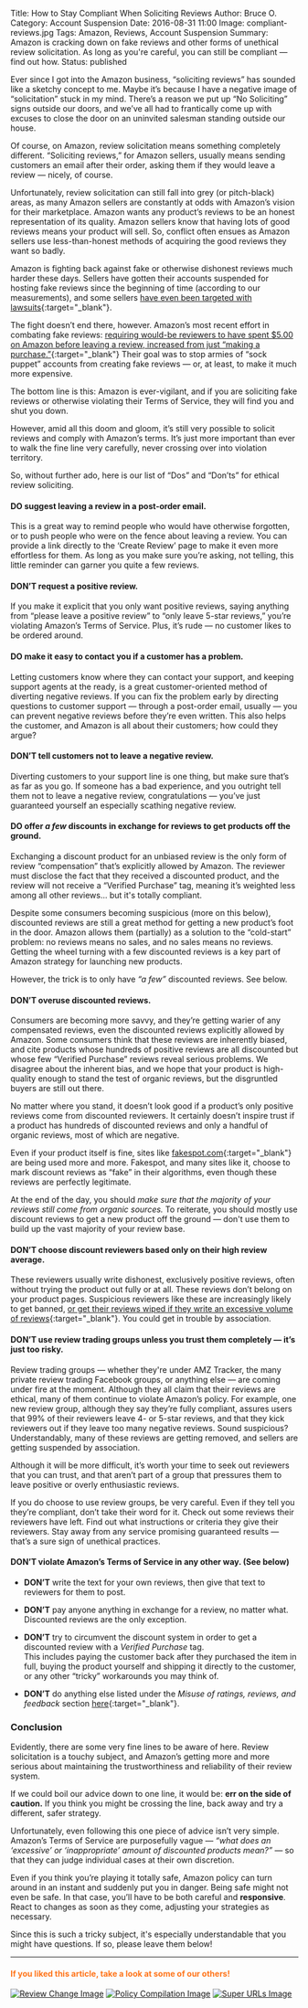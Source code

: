 Title: How to Stay Compliant When Soliciting Reviews
Author: Bruce O.
Category: Account Suspension
Date: 2016-08-31 11:00
Image: compliant-reviews.jpg
Tags: Amazon, Reviews, Account Suspension
Summary: Amazon is cracking down on fake reviews and other forms of unethical review solicitation. As long as you're careful, you can still be compliant — find out how.
Status: published

Ever since I got into the Amazon business, “soliciting reviews” has sounded like a sketchy concept to me. Maybe it’s because I have a negative image of “solicitation” stuck in my mind. There’s a reason we put up “No Soliciting” signs outside our doors, and we’ve all had to frantically come up with excuses to close the door on an uninvited salesman standing outside our house. 

Of course, on Amazon, review solicitation means something completely different. “Soliciting reviews,” for Amazon sellers, usually means sending customers an email after their order, asking them if they would leave a review — nicely, of course. 

Unfortunately, review solicitation can still fall into grey (or pitch-black) areas, as many Amazon sellers are constantly at odds with Amazon’s vision for their marketplace. Amazon wants any product’s reviews to be an honest representation of its quality. Amazon sellers know that having lots of good reviews means your product will sell. So, conflict often ensues as Amazon sellers use less-than-honest methods of acquiring the good reviews they want so badly.

Amazon is fighting back against fake or otherwise dishonest reviews much harder these days. Sellers have gotten their accounts suspended for hosting fake reviews since the beginning of time (according to our measurements), and some sellers [have even been targeted with lawsuits](https://techcrunch.com/2016/06/01/amazon-sues-sellers-for-buying-fake-reviews/){:target="_blank"}. 

The fight doesn’t end there, however. Amazon’s most recent effort in combating fake reviews: [requiring would-be reviewers to have spent $5.00 on Amazon before leaving a review, increased from just “making a purchase.”](https://www.sellerlabs.com/blog/amazon-shopper-review-policy-update-august-2-2016/){:target="_blank"} Their goal was to stop armies of “sock puppet” accounts from creating fake reviews — or, at least, to make it much more expensive.

The bottom line is this: Amazon is ever-vigilant, and if you are soliciting fake reviews or otherwise violating their Terms of Service, they will find you and shut you down.

However, amid all this doom and gloom, it’s still very possible to solicit reviews and comply with Amazon’s terms. It’s just more important than ever to walk the fine line very carefully, never crossing over into violation territory.

So, without further ado, here is our list of “Dos” and “Don’ts” for ethical review soliciting.

#### DO suggest leaving a review in a post-order email.

This is a great way to remind people who would have otherwise forgotten, or to push people who were on the fence about leaving a review. You can provide a link directly to the ‘Create Review’ page to make it even more effortless for them. As long as you make sure you’re asking, not telling, this little reminder can garner you quite a few reviews.

#### DON’T request a positive review.

If you make it explicit that you only want positive reviews, saying anything from “please leave a positive review” to “only leave 5-star reviews,” you’re violating Amazon’s Terms of Service. Plus, it’s rude — no customer likes to be ordered around.

#### DO make it easy to contact you if a customer has a problem.

Letting customers know where they can contact your support, and keeping support agents at the ready, is a great customer-oriented method of diverting negative reviews. If you can fix the problem early by directing questions to customer support — through a post-order email, usually — you can prevent negative reviews before they’re even written. This also helps the customer, and Amazon is all about their customers; how could they argue?

#### DON’T tell customers not to leave a negative review.

Diverting customers to your support line is one thing, but make sure that’s as far as you go. If someone has a bad experience, and you outright tell them not to leave a negative review, congratulations — you’ve just guaranteed yourself an especially scathing negative review. 

#### DO offer *a few* discounts in exchange for reviews to get products off the ground.

Exchanging a discount product for an unbiased review is the only form of review “compensation” that’s explicitly allowed by Amazon. The reviewer must disclose the fact that they received a discounted product, and the review will not receive a “Verified Purchase” tag, meaning it’s weighted less among all other reviews... but it's totally compliant.

Despite some consumers becoming suspicious (more on this below), discounted reviews are still a great method for getting a new product’s foot in the door. Amazon allows them (partially) as a solution to the “cold-start” problem: no reviews means no sales, and no sales means no reviews. Getting the wheel turning with a few discounted reviews is a key part of Amazon strategy for launching new products.

However, the trick is to only have *“a few”* discounted reviews. See below.

#### DON’T overuse discounted reviews.

Consumers are becoming more savvy, and they’re getting warier of any compensated reviews, even the discounted reviews explicitly allowed by Amazon. Some consumers think that these reviews are inherently biased, and cite products whose hundreds of positive reviews are all discounted but whose few “Verified Purchase” reviews reveal serious problems. We disagree about the inherent bias, and we hope that your product is high-quality enough to stand the test of organic reviews, but the disgruntled buyers are still out there.

No matter where you stand, it doesn’t look good if a product’s only positive reviews come from discounted reviewers. It certainly doesn’t inspire trust if a product has hundreds of discounted reviews and only a handful of organic reviews, most of which are negative.

Even if your product itself is fine, sites like [fakespot.com](http://fakespot.com/){:target="_blank"} are being used more and more. Fakespot, and many sites like it, choose to mark discount reviews as “fake” in their algorithms, even though these reviews are perfectly legitimate. 

At the end of the day, you should *make sure that the majority of your reviews still come from organic sources.* To reiterate, you should mostly use discount reviews to get a new product off the ground — don't use them to build up the vast majority of your review base.

#### DON’T choose discount reviewers based only on their high review average.

These reviewers usually write dishonest, exclusively positive reviews, often without trying the product out fully or at all. These reviews don’t belong on your product pages. Suspicious reviewers like these are increasingly likely to get banned, [or get their reviews wiped if they write an excessive volume of reviews](https://www.reddit.com/r/thegreatamazonpurge){:target="_blank"}. You could get in trouble by association. 

#### DON’T use review trading groups unless you trust them completely — it’s just too risky.

Review trading groups — whether they're under AMZ Tracker, the many private review trading Facebook groups, or anything else — are coming under fire at the moment. Although they all claim that their reviews are ethical, many of them continue to violate Amazon’s policy. For example, one new review group, although they say they’re fully compliant, assures users that 99% of their reviewers leave 4- or 5-star reviews, and that they kick reviewers out if they leave too many negative reviews. Sound suspicious? Understandably, many of these reviews are getting removed, and sellers are getting suspended by association.

Although it will be more difficult, it’s worth your time to seek out reviewers that you can trust, and that aren’t part of a group that pressures them to leave positive or overly enthusiastic reviews. 

If you do choose to use review groups, be very careful. Even if they tell you they’re compliant, don’t take their word for it. Check out some reviews their reviewers have left. Find out what instructions or criteria they give their reviewers. Stay away from any service promising guaranteed results — that’s a sure sign of unethical practices. 

#### DON’T violate Amazon’s Terms of Service in any other way. (See below)

* **DON’T** write the text for your own reviews, then give that text to reviewers for them to post.

* **DON’T** pay anyone anything in exchange for a review, no matter what. Discounted reviews are the only exception.

* **DON’T** try to circumvent the discount system in order to get a discounted review with a *Verified Purchase* tag.  
This includes paying the customer back after they purchased the item in full, buying the product yourself and shipping it directly to the customer, or any other “tricky” workarounds you may think of.

* **DON’T** do anything else listed under the *Misuse of ratings, reviews, and feedback* section [here](https://www.amazon.com/gp/help/customer/display.html?nodeId=200414320){:target="_blank"}.

### Conclusion

Evidently, there are some very fine lines to be aware of here. Review solicitation is a touchy subject, and Amazon’s getting more and more serious about maintaining the trustworthiness and reliability of their review system. 

If we could boil our advice down to one line, it would be: **err on the side of caution.** If you think you might be crossing the line, back away and try a different, safer strategy.

Unfortunately, even following this one piece of advice isn’t very simple. Amazon’s Terms of Service are purposefully vague — *“what does an ‘excessive’ or ‘inappropriate’ amount of discounted products mean?”* — so that they can judge individual cases at their own discretion.

Even if you think you’re playing it totally safe, Amazon policy can turn around in an instant and suddenly put you in danger. Being safe might not even be safe. In that case, you’ll have to be both careful and **responsive**. React to changes as soon as they come, adjusting your strategies as necessary.

Since this is such a tricky subject, it's especially understandable that you might have questions. If so, please leave them below!

---

#### <font color="FF751A">If you liked this article, take a look at some of our others!</font>

<a href="https://efficientera.com/blog/2016/07/amazons-discounted-review-change-what-it-means.html">![Review Change Image](/images/blog/related/discounted-reviews_small.jpg)</a>
<a href="https://efficientera.com/blog/2016/09/compilation-policy-changes.html">![Policy Compilation Image](/images/blog/related/policy-compilation_small.jpg)</a>
<a href="https://efficientera.com/blog/2016/07/the-lowdown-on-super-urls.html">![Super URLs Image](/images/blog/related/super-urls_small.jpg)</a>

